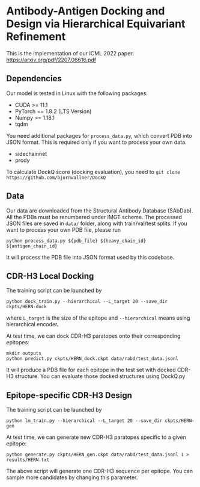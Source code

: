 # Antibody-Antigen Docking and Design via Hierarchical Equivariant Refinement

This is the implementation of our ICML 2022 paper: https://arxiv.org/pdf/2207.06616.pdf

## Dependencies
Our model is tested in Linux with the following packages:
* CUDA >= 11.1
* PyTorch == 1.8.2 (LTS Version)
* Numpy >= 1.18.1
* tqdm

You need additional packages for `process_data.py`, which convert PDB into JSON format. This is required only if you want to process your own data.
* sidechainnet
* prody

To calculate DockQ score (docking evaluation), you need to `git clone https://github.com/bjornwallner/DockQ`

## Data
Our data are downloaded from the Structural Antibody Database (SAbDab). All the PDBs must be renumbered under IMGT scheme. 
The processed JSON files are saved in `data/` folder, along with train/val/test splits.
If you want to process your own PDB file, please run
```
python process_data.py ${pdb_file} ${heavy_chain_id} ${antigen_chain_id}
```
It will process the PDB file into JSON format used by this codebase.

## CDR-H3 Local Docking
The training script can be launched by
```
python dock_train.py --hierarchical --L_target 20 --save_dir ckpts/HERN-dock
```
where `L_target` is the size of the epitope and `--hierarchical` means using hierarchical encoder.

At test time, we can dock CDR-H3 paratopes onto their corresponding epitopes:
```
mkdir outputs
python predict.py ckpts/HERN_dock.ckpt data/rabd/test_data.jsonl
```
It will produce a PDB file for each epitope in the test set with docked CDR-H3 structure. You can evaluate those docked structures using DockQ.py

## Epitope-specific CDR-H3 Design
The training script can be launched by
```
python lm_train.py --hierarchical --L_target 20 --save_dir ckpts/HERN-gen
```

At test time, we can generate new CDR-H3 paratopes specific to a given epitope:
```
python generate.py ckpts/HERN_gen.ckpt data/rabd/test_data.jsonl 1 > results/HERN.txt
```
The above script will generate one CDR-H3 sequence per epitope. You can sample more candidates by changing this parameter.
